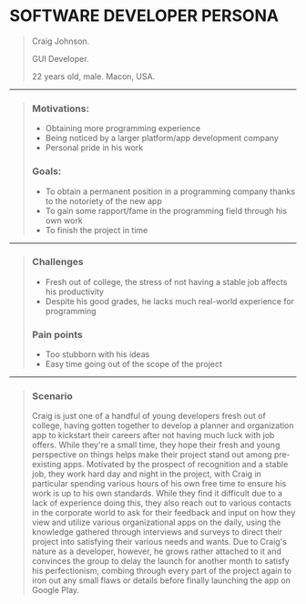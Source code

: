 # SOFTWARE DEVELOPER PERSONA

> Craig Johnson.
> 
> GUI Developer.
> 
> 22 years old, male. Macon, USA.

----------------------------------------------------------------------------------------------------------------------------

> ### Motivations:
> - Obtaining more programming experience
> - Being noticed by a larger platform/app development company
> - Personal pride in his work
>
> ### Goals:
> - To obtain a permanent position in a programming company thanks to the notoriety of the new app
> - To gain some rapport/fame in the programming field through his own work
> - To finish the project in time

----------------------------------------------------------------------------------------------------------------------------

> ### Challenges
> - Fresh out of college, the stress of not having a stable job affects his productivity
> - Despite his good grades, he lacks much real-world experience for programming
> 
> ### Pain points
> - Too stubborn with his ideas
> - Easy time going out of the scope of the project

----------------------------------------------------------------------------------------------------------------------------

> ### Scenario
> Craig is just one of a handful of young developers fresh out of college, having gotten together to develop a planner and organization app to kickstart their careers
> after not having much luck with job offers. While they're a small time, they hope their fresh and young perspective on things helps make their project stand out
> among pre-existing apps. Motivated by the prospect of recognition and a stable job, they work hard day and night in the project, with Craig in particular
> spending various hours of his own free time to ensure his work is up to his own standards. While they find it difficult due to a lack of experience doing this,
> they also reach out to various contacts in the corporate world to ask for their feedback and input on how they view and utilize various organizational apps on the
> daily, using the knowledge gathered through interviews and surveys to direct their project into satisfying their various needs and wants.
> Due to Craig's nature as a developer, however, he grows rather attached to it and convinces the group to delay the launch for another month to satisfy his
> perfectionism, combing through every part of the project again to iron out any small flaws or details before finally launching the app on Google Play.
